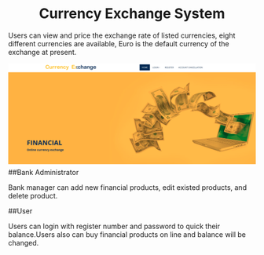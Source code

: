 <h1 align="center">Currency Exchange System</h1>
Users can view and price the exchange rate of listed currencies, eight different currencies are available, Euro is the default currency of the exchange at present.

![alttext](/READMEimages/currencyExchange1.PNG)
##Bank Administrator 

Bank manager can add new financial products, edit existed products, and delete product. 

##User

Users can login with register number and password to quick their balance.Users also can buy financial products on line and balance will be changed.

